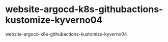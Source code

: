 # website-argocd-k8s-githubactions-kustomize-kyverno04
website-argocd-k8s-githubactions-kustomize-kyverno04
